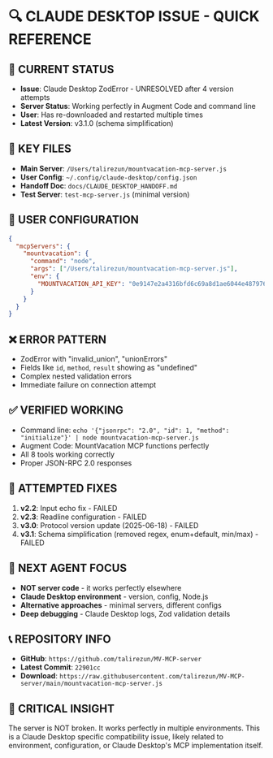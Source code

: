 # 🔍 CLAUDE DESKTOP ISSUE - QUICK REFERENCE

## 🚨 **CURRENT STATUS**
- **Issue**: Claude Desktop ZodError - UNRESOLVED after 4 version attempts
- **Server Status**: Working perfectly in Augment Code and command line
- **User**: Has re-downloaded and restarted multiple times
- **Latest Version**: v3.1.0 (schema simplification)

## 📁 **KEY FILES**
- **Main Server**: `/Users/talirezun/mountvacation-mcp-server.js`
- **User Config**: `~/.config/claude-desktop/config.json`
- **Handoff Doc**: `docs/CLAUDE_DESKTOP_HANDOFF.md`
- **Test Server**: `test-mcp-server.js` (minimal version)

## 🔧 **USER CONFIGURATION**
```json
{
  "mcpServers": {
    "mountvacation": {
      "command": "node",
      "args": ["/Users/talirezun/mountvacation-mcp-server.js"],
      "env": {
        "MOUNTVACATION_API_KEY": "0e9147e2a4316bfd6c69a8d1ae6044e4879764a7783f8898a87ec976b420800e2570d234863e2a2ac62dfe0d595014e145ea3a89d69dc6213ef99d94cb3a71e2"
      }
    }
  }
}
```

## ❌ **ERROR PATTERN**
- ZodError with "invalid_union", "unionErrors"
- Fields like `id`, `method`, `result` showing as "undefined"
- Complex nested validation errors
- Immediate failure on connection attempt

## ✅ **VERIFIED WORKING**
- Command line: `echo '{"jsonrpc": "2.0", "id": 1, "method": "initialize"}' | node mountvacation-mcp-server.js`
- Augment Code: MountVacation MCP functions perfectly
- All 8 tools working correctly
- Proper JSON-RPC 2.0 responses

## 🔄 **ATTEMPTED FIXES**
1. **v2.2**: Input echo fix - FAILED
2. **v2.3**: Readline configuration - FAILED  
3. **v3.0**: Protocol version update (2025-06-18) - FAILED
4. **v3.1**: Schema simplification (removed regex, enum+default, min/max) - FAILED

## 🎯 **NEXT AGENT FOCUS**
- **NOT server code** - it works perfectly elsewhere
- **Claude Desktop environment** - version, config, Node.js
- **Alternative approaches** - minimal servers, different configs
- **Deep debugging** - Claude Desktop logs, Zod validation details

## 📞 **REPOSITORY INFO**
- **GitHub**: `https://github.com/talirezun/MV-MCP-server`
- **Latest Commit**: `22901cc`
- **Download**: `https://raw.githubusercontent.com/talirezun/MV-MCP-server/main/mountvacation-mcp-server.js`

## 🚨 **CRITICAL INSIGHT**
The server is NOT broken. It works perfectly in multiple environments. This is a Claude Desktop specific compatibility issue, likely related to environment, configuration, or Claude Desktop's MCP implementation itself.
